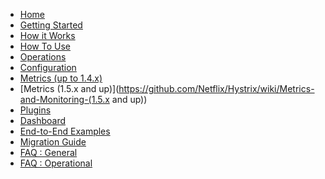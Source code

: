* [Home](https://github.com/Netflix/Hystrix/wiki)
* [Getting Started](https://github.com/Netflix/Hystrix/wiki/Getting-Started)
* [How it Works](https://github.com/Netflix/Hystrix/wiki/How-it-Works)
* [How To Use](https://github.com/Netflix/Hystrix/wiki/How-To-Use)
* [Operations](https://github.com/Netflix/Hystrix/wiki/Operations)
* [Configuration](https://github.com/Netflix/Hystrix/wiki/Configuration)
* [Metrics (up to 1.4.x)](https://github.com/Netflix/Hystrix/wiki/Metrics-and-Monitoring-(up-to-1.4.x))
* [Metrics (1.5.x and up)](https://github.com/Netflix/Hystrix/wiki/Metrics-and-Monitoring-(1.5.x and up))
* [Plugins](https://github.com/Netflix/Hystrix/wiki/Plugins)
* [Dashboard](https://github.com/Netflix/Hystrix/wiki/Dashboard)
* [End-to-End Examples](https://github.com/Netflix/Hystrix/wiki/End-to-End-Examples)
* [Migration Guide](https://github.com/Netflix/Hystrix/wiki/Migration-Guide)
* [FAQ : General](https://github.com/Netflix/Hystrix/wiki/FAQ%20:%20General)
* [FAQ : Operational](https://github.com/Netflix/Hystrix/wiki/FAQ%20:%20Operational)
